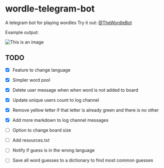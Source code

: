 # wordle-telegram-bot
A telegram bot for playing wordles
Try it out: [@TheWordleBot](https://www.t.me/TheWordleBot)

Example output:

![This is an image](https://github.com/valenbar/wordle-telegram-bot/blob/main/res/sample-output.png?raw=true)

## TODO

- [x] Feature to change language
- [x] Simpler word pool
- [x] Delete user message when when word is not added to board
- [x] Update unique users count to log channel
- [x] Remove yellow letter if that letter is already green and there is no other
- [x] Add more markdown to log channel messages
- [ ] Option to change board size
- [ ] Add resources.txt
- [ ] Notify if guess is in the wrong language
- [ ] Save all word guesses to a dictionary to find most common guesses

